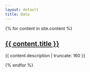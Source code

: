 ```yaml
---
layout: default
title: Data
---
```


{% for content in site.content %}

  <h2><a href="{{ content.url }}">{{ content.title }}</a></h2>

<p class="post-excerpt">{{ content.description | truncate: 160 }}</p>

{% endfor %}
